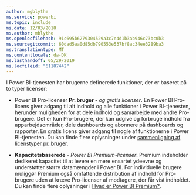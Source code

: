 ```yaml
---
author: mgblythe
ms.service: powerbi
ms.topic: include
ms.date: 12/03/2018
ms.author: mblythe
ms.openlocfilehash: 91c695b6279304529a3c7e4d1b3ab946c73bc0b3
ms.sourcegitcommit: 60dad5aa0d85db790553e537bf8ac34ee3289ba3
ms.translationtype: MT
ms.contentlocale: da-DK
ms.lasthandoff: 05/29/2019
ms.locfileid: "61187442"
---
```

I Power BI-tjenesten har brugerne definerede funktioner, der er baseret på to typer licenser:

* Power BI Pro-licenser **Pr. bruger** -  *og gratis licenser*. En Power BI Pro-licens giver adgang til alt indhold og alle funktioner i Power BI-tjenesten, herunder muligheden for at dele indhold og samarbejde med andre Pro-brugere. Det er kun Pro-brugere, der kan udgive og forbruge indhold fra apparbejdsområder, dele dashboards og abonnere på dashboards og rapporter. En gratis licens giver adgang til nogle af funktionerne i Power BI-tjenesten. Du kan finde flere oplysninger under [sammenligning af licenstyper pr. bruger](../service-features-license-type.md#per-user-license-type-comparison).

* **Kapacitetsbaserede** - *Power BI Premium-licenser*. Premium indeholder dedikeret kapacitet til at levere en mere ensartet ydeevne og understøtter større datamængder i Power BI. For individuelle brugere muliggør Premium også omfattende distribution af indhold for Pro-brugere uden at kræve Pro-licenser af modtagere, der får vist indholdet. Du kan finde flere oplysninger i [Hvad er Power BI Premium?](../service-premium-what-is.md).